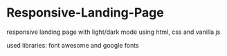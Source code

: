 # Responsive-Landing-Page

responsive landing page with light/dark mode using html, css and vanilla js

used libraries: font awesome and google fonts
